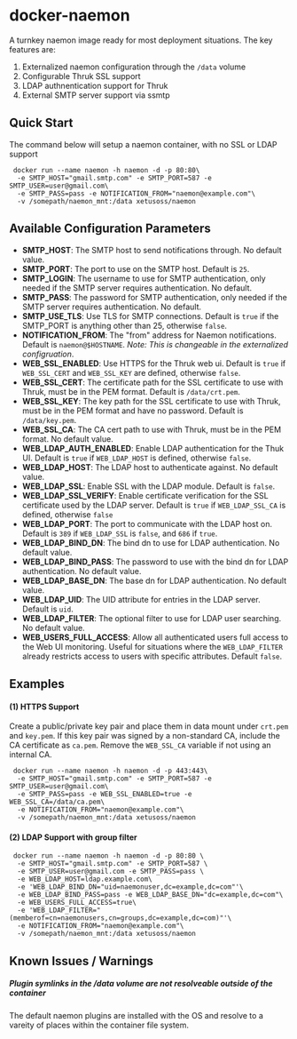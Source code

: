 # docker-naemon

A turnkey naemon image ready for most deployment situations. The key features are:

1. Externalized naemon configuration through the `/data` volume
2. Configurable Thruk SSL support
3. LDAP authnentication support for Thruk
4. External SMTP server support via ssmtp

## Quick Start

The command below will setup a naemon container, with no SSL or LDAP support

```
 docker run --name naemon -h naemon -d -p 80:80\
  -e SMTP_HOST="gmail.smtp.com" -e SMTP_PORT=587 -e SMTP_USER=user@gmail.com\
  -e SMTP_PASS=pass -e NOTIFICATION_FROM="naemon@example.com"\
  -v /somepath/naemon_mnt:/data xetusoss/naemon
```

## Available Configuration Parameters

* __SMTP_HOST__: The SMTP host to send notifications through. No default value.
* __SMTP_PORT__: The port to use on the SMTP host. Default is `25`.
* __SMTP_LOGIN__: The username to use for SMTP authentication, only needed if the SMTP server requires authentication. No default.
* __SMTP_PASS__: The password for SMTP authentication, only needed if the SMTP server requires authentication. No default.
* __SMTP_USE_TLS__: Use TLS for SMTP connections. Default is `true` if the SMTP_PORT is anything other than 25, otherwise `false`.
* __NOTIFICATION_FROM__: The "from" address for Naemon notifications. Default is `naemon@$HOSTNAME`. _Note: This is changeable in the externalized configruation_.
* __WEB_SSL_ENABLED__: Use HTTPS for the Thruk web ui. Default is `true` if `WEB_SSL_CERT` and `WEB_SSL_KEY` are defined, otherwise `false`.
* __WEB_SSL_CERT__: The certificate path for the SSL certificate to use with Thruk, must be in the PEM format. Default is `/data/crt.pem`.
* __WEB_SSL_KEY__: The key path for the SSL certificate to use with Thruk, must be in the PEM format and have no password. Default is `/data/key.pem`.
* __WEB_SSL_CA__: The CA cert path to use with Thruk, must be in the PEM format. No default value.
* __WEB_LDAP_AUTH_ENABLED__: Enable LDAP authentication for the Thuk UI. Default is `true` if `WEB_LDAP_HOST` is defined, otherwise `false`.
* __WEB_LDAP_HOST__: The LDAP host to authenticate against. No default value.
* __WEB_LDAP_SSL__: Enable SSL with the LDAP module. Default is `false`.
* __WEB_LDAP_SSL_VERIFY__: Enable certificate verification for the SSL certificate used by the LDAP server. Default is `true` if `WEB_LDAP_SSL_CA` is defined, otherwise `false`
* __WEB_LDAP_PORT__: The port to communicate with the LDAP host on. Default is `389` if `WEB_LDAP_SSL` is `false`, and `686` if `true`.
* __WEB_LDAP_BIND_DN__: The bind dn to use for LDAP authentication. No default value.
* __WEB_LDAP_BIND_PASS__: The password to use with the bind dn for LDAP authentication. No default value.
* __WEB_LDAP_BASE_DN__: The base dn for LDAP authentication. No default value.
* __WEB_LDAP_UID__: The UID attribute for entries in the LDAP server. Default is `uid`.
* __WEB_LDAP_FILTER__: The optional filter to use for LDAP user searching. No default value.
* __WEB_USERS_FULL_ACCESS__: Allow all authenticated users full access to the Web UI monitoring. Useful for situations where the `WEB_LDAP_FILTER` already restricts access to users with specific attributes. Default `false`.

## Examples

#### (1) HTTPS Support

Create a public/private key pair and place them in data mount under `crt.pem` and `key.pem`. If this key pair was signed by a non-standard CA, include the CA certificate as `ca.pem`. Remove the `WEB_SSL_CA` variable if not using an internal CA.

```
 docker run --name naemon -h naemon -d -p 443:443\
  -e SMTP_HOST="gmail.smtp.com" -e SMTP_PORT=587 -e SMTP_USER=user@gmail.com\
  -e SMTP_PASS=pass -e WEB_SSL_ENABLED=true -e WEB_SSL_CA=/data/ca.pem\
  -e NOTIFICATION_FROM="naemon@example.com"\
  -v /somepath/naemon_mnt:/data xetusoss/naemon
```

#### (2) LDAP Support with group filter
```
 docker run --name naemon -h naemon -d -p 80:80 \
  -e SMTP_HOST="gmail.smtp.com" -e SMTP_PORT=587 \
  -e SMTP_USER=user@gmail.com -e SMTP_PASS=pass \
  -e WEB_LDAP_HOST=ldap.example.com\
  -e 'WEB_LDAP_BIND_DN="uid=naemonuser,dc=example,dc=com"'\
  -e WEB_LDAP_BIND_PASS=pass -e WEB_LDAP_BASE_DN="dc=example,dc=com"\
  -e WEB_USERS_FULL_ACCESS=true\
  -e 'WEB_LDAP_FILTER="(memberof=cn=naemonusers,cn=groups,dc=example,dc=com)"'\
  -e NOTIFICATION_FROM="naemon@example.com"\
  -v /somepath/naemon_mnt:/data xetusoss/naemon
```
 


## Known Issues / Warnings

##### Plugin symlinks in the /data volume are not resolveable outside of the container

The default naemon plugins are installed with the OS and resolve to a vareity of places within the container file system. 
